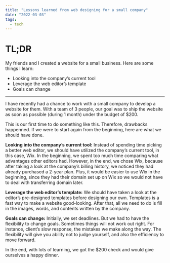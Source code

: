 ```yaml
---
title: "Lessons learned from web designing for a small company"
date: "2022-03-03"
tags:
  - tech
---
```


# **TL;DR**

My friends and I created a website for a small business. Here are some things I learn:

- Looking into the company’s current tool
- Leverage the web editor’s template
- Goals can change

<!-- excerpt -->

---

I have recently had a chance to work with a small company to develop a website for them. With a team of 3 people, our goal was to ship the website as soon as possible (during 1 month) under the budget of $200.

This is our first time to do something like this. Therefore, drawbacks happenned. If we were to start again from the beginning, here are what we should have done.

**Looking into the company’s current tool:** Instead of spending time picking a better web editor, we should have utilized the company’s current tool, in this case, Wix. In the beginning, we spent too much time comparing what advantages other editors had. However, in the end, we chose Wix, because after taking a look at the company’s billing history, we noticed they had already purchased a 2-year plan. Plus, it would be easier to use Wix in the beginning, since they had their domain set up on Wix so we would not have to deal with transferring domain later.

**Leverage the web editor’s template:** We should have taken a look at the editor’s pre-designed templates before designing our own. Templates is a fast way to make a website good-looking. After that, all we need to do is fill in the images, words, and contents written by the company.

**Goals can change:** Initially, we set deadlines. But we had to have the flexibility to change goals. Sometimes things will not work out right. For instance, client’s slow response, the mistakes we make along the way. The flexibility will give you ability not to judge yourself, and also the efficiency to move forward.

In the end, with lots of learning, we got the $200 check and would give ourselves a happy dinner.
